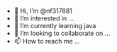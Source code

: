 - 👋 Hi, I’m @nf317881
- 👀 I’m interested in ...
- 🌱 I’m currently learning java
- 💞️ I’m looking to collaborate on ...
- 📫 How to reach me ...

<!---
nf317881/nf317881 is a ✨ special ✨ repository because its `README.md` (this file) appears on your GitHub profile.
You can click the Preview link to take a look at your changes.
--->
